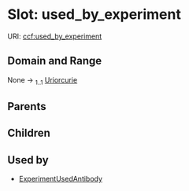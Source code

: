 
# Slot: used_by_experiment



URI: [ccf:used_by_experiment](http://purl.org/ccf/used_by_experiment)


## Domain and Range

None &#8594;  <sub>1..1</sub> [Uriorcurie](types/Uriorcurie.md)

## Parents


## Children


## Used by

 * [ExperimentUsedAntibody](ExperimentUsedAntibody.md)
